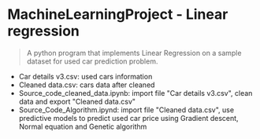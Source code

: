 # MachineLearningProject - Linear regression
> A python program that implements Linear Regression on a sample dataset for used car prediction problem.
- Car details v3.csv: used cars information
- Cleaned data.csv: cars data after cleaned
- Source_code_cleaned_data.ipynb: import file "Car details v3.csv", clean data and export "Cleaned data.csv"
- Source_Code_Algorithm.ipynd: import file "Cleaned data.csv", use predictive models to predict used car price using Gradient descent, Normal equation and Genetic algorithm
